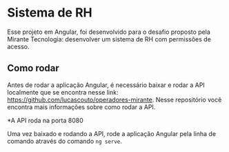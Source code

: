 # Sistema de RH

Esse projeto em Angular, foi desenvolvido para o desafio proposto pela Mirante Tecnologia: desenvolver um sistema de RH com permissões de acesso.

## Como rodar

Antes de rodar a aplicação Angular, é necessário baixar e rodar a API localmente que se encontra nesse link: https://github.com/lucascouto/operadores-mirante. Nesse repositório você encontra mais informações sobre como rodar a API.

*A API roda na porta 8080

Uma vez baixado e rodando a API, rode a aplicação Angular pela linha de comando através do comando `ng serve`.
